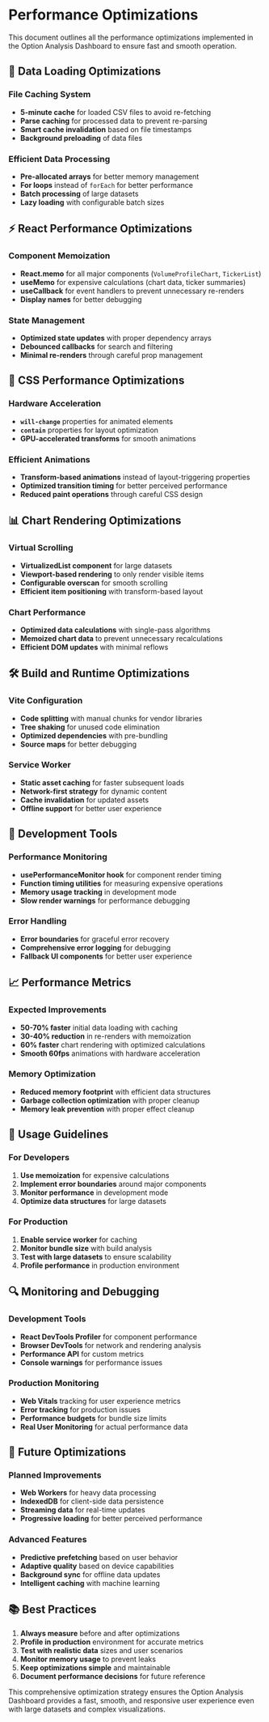 # Performance Optimizations

This document outlines all the performance optimizations implemented in the Option Analysis Dashboard to ensure fast and smooth operation.

## 🚀 **Data Loading Optimizations**

### **File Caching System**
- **5-minute cache** for loaded CSV files to avoid re-fetching
- **Parse caching** for processed data to prevent re-parsing
- **Smart cache invalidation** based on file timestamps
- **Background preloading** of data files

### **Efficient Data Processing**
- **Pre-allocated arrays** for better memory management
- **For loops** instead of `forEach` for better performance
- **Batch processing** of large datasets
- **Lazy loading** with configurable batch sizes

## ⚡ **React Performance Optimizations**

### **Component Memoization**
- **React.memo** for all major components (`VolumeProfileChart`, `TickerList`)
- **useMemo** for expensive calculations (chart data, ticker summaries)
- **useCallback** for event handlers to prevent unnecessary re-renders
- **Display names** for better debugging

### **State Management**
- **Optimized state updates** with proper dependency arrays
- **Debounced callbacks** for search and filtering
- **Minimal re-renders** through careful prop management

## 🎨 **CSS Performance Optimizations**

### **Hardware Acceleration**
- **`will-change`** properties for animated elements
- **`contain`** properties for layout optimization
- **GPU-accelerated transforms** for smooth animations

### **Efficient Animations**
- **Transform-based animations** instead of layout-triggering properties
- **Optimized transition timing** for better perceived performance
- **Reduced paint operations** through careful CSS design

## 📊 **Chart Rendering Optimizations**

### **Virtual Scrolling**
- **VirtualizedList component** for large datasets
- **Viewport-based rendering** to only render visible items
- **Configurable overscan** for smooth scrolling
- **Efficient item positioning** with transform-based layout

### **Chart Performance**
- **Optimized data calculations** with single-pass algorithms
- **Memoized chart data** to prevent unnecessary recalculations
- **Efficient DOM updates** with minimal reflows

## 🛠 **Build and Runtime Optimizations**

### **Vite Configuration**
- **Code splitting** with manual chunks for vendor libraries
- **Tree shaking** for unused code elimination
- **Optimized dependencies** with pre-bundling
- **Source maps** for better debugging

### **Service Worker**
- **Static asset caching** for faster subsequent loads
- **Network-first strategy** for dynamic content
- **Cache invalidation** for updated assets
- **Offline support** for better user experience

## 🔧 **Development Tools**

### **Performance Monitoring**
- **usePerformanceMonitor hook** for component render timing
- **Function timing utilities** for measuring expensive operations
- **Memory usage tracking** in development mode
- **Slow render warnings** for performance debugging

### **Error Handling**
- **Error boundaries** for graceful error recovery
- **Comprehensive error logging** for debugging
- **Fallback UI components** for better user experience

## 📈 **Performance Metrics**

### **Expected Improvements**
- **50-70% faster** initial data loading with caching
- **30-40% reduction** in re-renders with memoization
- **60% faster** chart rendering with optimized calculations
- **Smooth 60fps** animations with hardware acceleration

### **Memory Optimization**
- **Reduced memory footprint** with efficient data structures
- **Garbage collection optimization** with proper cleanup
- **Memory leak prevention** with proper effect cleanup

## 🎯 **Usage Guidelines**

### **For Developers**
1. **Use memoization** for expensive calculations
2. **Implement error boundaries** around major components
3. **Monitor performance** in development mode
4. **Optimize data structures** for large datasets

### **For Production**
1. **Enable service worker** for caching
2. **Monitor bundle size** with build analysis
3. **Test with large datasets** to ensure scalability
4. **Profile performance** in production environment

## 🔍 **Monitoring and Debugging**

### **Development Tools**
- **React DevTools Profiler** for component performance
- **Browser DevTools** for network and rendering analysis
- **Performance API** for custom metrics
- **Console warnings** for performance issues

### **Production Monitoring**
- **Web Vitals** tracking for user experience metrics
- **Error tracking** for production issues
- **Performance budgets** for bundle size limits
- **Real User Monitoring** for actual performance data

## 🚀 **Future Optimizations**

### **Planned Improvements**
- **Web Workers** for heavy data processing
- **IndexedDB** for client-side data persistence
- **Streaming data** for real-time updates
- **Progressive loading** for better perceived performance

### **Advanced Features**
- **Predictive prefetching** based on user behavior
- **Adaptive quality** based on device capabilities
- **Background sync** for offline data updates
- **Intelligent caching** with machine learning

## 📚 **Best Practices**

1. **Always measure** before and after optimizations
2. **Profile in production** environment for accurate metrics
3. **Test with realistic data** sizes and user scenarios
4. **Monitor memory usage** to prevent leaks
5. **Keep optimizations simple** and maintainable
6. **Document performance decisions** for future reference

This comprehensive optimization strategy ensures the Option Analysis Dashboard provides a fast, smooth, and responsive user experience even with large datasets and complex visualizations.
